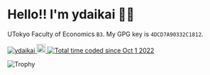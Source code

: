 # Hello!! I'm ydaikai 👋🏽

UTokyo Faculty of Economics `B3`. My GPG key is `4DCD7A90332C1812`.

<p align="left">
  <a href="https://github.com/ydaikai/ydaikai">
    <img src="https://komarev.com/ghpvc/?username=ydaikai" alt="ydaikai" />
  </a>
  <a href="http://twitter.com/iammagnetts">
    <img height="20" src="https://img.shields.io/twitter/follow/iammagnetts?label=follow&logo=twitter&style=flat" />
  </a>
  <a href="https://wakatime.com/@e093a6d3-6b9e-401d-8ef0-2fd7035535cd"><img src="https://wakatime.com/badge/user/e093a6d3-6b9e-401d-8ef0-2fd7035535cd.svg" alt="Total time coded since Oct 1 2022" /></a>
</p>
<!-- <p align="left">
    <img alt="Top Langs" height="150px" src="https://github-readme-stats.vercel.app/api/top-langs/?username=ydaikai&layout=compact&show_icons=true&theme=vue-dark" />
    <img alt="github stats" height="150px" src="https://github-readme-stats.vercel.app/api?username=ydaikai&theme=vue-dark&show_icons=true" /> -->
<img alt="Trophy" src="https://github-profile-trophy.vercel.app/?username=ydaikai&theme=nord&column=7" />
</p>
